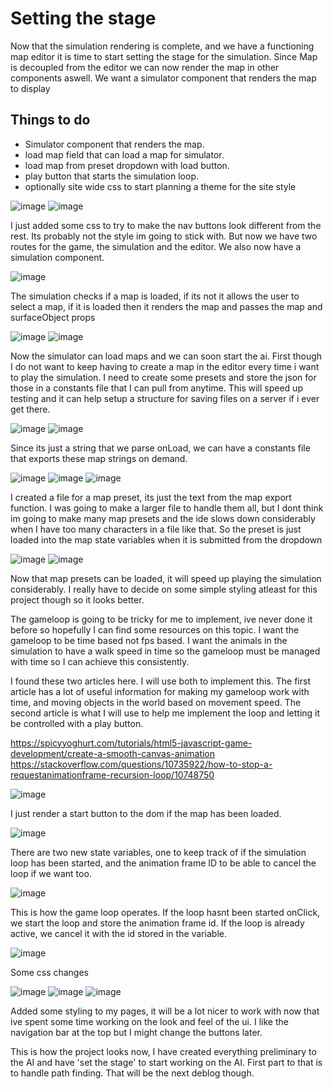 
# Setting the stage 

Now that the simulation rendering is complete, and we have a functioning map editor it is time to start setting the stage for the simulation. Since Map is decoupled from the editor we can now render the map in other components aswell. We want a simulator component that renders the map to display

## Things to do 
* Simulator component that renders the map.
* load map field that can load a map for simulator.
* load map from preset dropdown with load button.
* play button that starts the simulation loop.
* optionally site wide css to start planning a theme for the site style

![image](app)
![image](appsc)

I just added some css to try to make the nav buttons look different from the rest. Its probably not the style im going to stick with. But now we have two routes for the game, the simulation and the editor. We also now have a simulation component.

![image](simulation)

The simulation checks if a map is loaded, if its not it allows the user to select a map, if it is loaded then it renders the map and passes the map and surfaceObject props

![image](emptysim)
![image](populatedSim)

Now the simulator can load maps and we can soon start the ai. First though I do not want to keep having to create a map in the editor every time i want to play the simulation. I need to create some presets and store the json for those in a constants file that I can pull from anytime. This will speed up testing and it can help setup a structure for saving files on a server if i ever get there.

![image](mapExport)
![image](mapExportText)

Since its just a string that we parse onLoad, we can have a constants file that exports these map strings on demand.

![image](map1)
![image](form)
![image](mapDropdown)

I created a file for a map preset, its just the text from the map export function. I was going to make a larger file to handle them all, but I dont think im going to make many map presets and the ide slows down considerably when I have too many characters in a file like that. So the preset is just loaded into the map state variables when it is submitted from the dropdown

![image](preselect)
![image](postSelect)

Now that map presets can be loaded, it will speed up playing the simulation considerably. I really have to decide on some simple styling atleast for this project though so it looks better.

The gameloop is going to be tricky for me to implement, ive never done it before so hopefully I can find some resources on this topic. I want the gameloop to be time based not fps based. I want the animals in the simulation to have a walk speed in time so the gameloop must be managed with time so I can achieve this consistently.

I found these two articles here. I will use both to implement this. The first article has a lot of useful information for making my gameloop work with time, and moving objects in the world based on movement speed. The second article is what I will use to help me implement the loop and letting it be controlled with a play button.

https://spicyyoghurt.com/tutorials/html5-javascript-game-development/create-a-smooth-canvas-animation
https://stackoverflow.com/questions/10735922/how-to-stop-a-requestanimationframe-recursion-loop/10748750

![image](startLoop)

I just render a start button to the dom if the map has been loaded. 

![image](stateVars)

There are two new state variables, one to keep track of if the simulation loop has been started, and the animation frame ID to be able to cancel the loop if we want too.

![image](loopLogic)

This is how the game loop operates. If the loop hasnt been started onClick, we start the loop and store the animation frame id. If the loop is already active, we cancel it with the id stored in the variable. 

![image](gameScreenshot)


Some css changes

![image](css1)
![image](css3)
![image](css2)

Added some styling to my pages, it will be a lot nicer to work with now that ive spent some time working on the look and feel of the ui. I like the navigation bar at the top but I might change the buttons later.


This is how the project looks now, I have created everything preliminary to the AI and have 'set the stage' to start working on the AI. First part to that is to handle path finding. That will be the next deblog though.